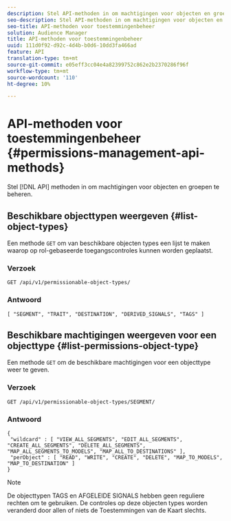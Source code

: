 ```yaml
---
description: Stel API-methoden in om machtigingen voor objecten en groepen te beheren.
seo-description: Stel API-methoden in om machtigingen voor objecten en groepen te beheren.
seo-title: API-methoden voor toestemmingenbeheer
solution: Audience Manager
title: API-methoden voor toestemmingenbeheer
uuid: 111d0f92-d92c-4d4b-b0d6-10dd3fa466ad
feature: API
translation-type: tm+mt
source-git-commit: e05eff3cc04e4a82399752c862e2b2370286f96f
workflow-type: tm+mt
source-wordcount: '110'
ht-degree: 10%

---
```



# API-methoden voor toestemmingenbeheer {#permissions-management-api-methods}

Stel [!DNL API] methoden in om machtigingen voor objecten en groepen te beheren.

<!-- c_rest_api_perm_man.xml -->

## Beschikbare objecttypen weergeven {#list-object-types}

Een methode `GET` om van beschikbare objecten types een lijst te maken waarop op rol-gebaseerde toegangscontroles kunnen worden geplaatst.

<!-- r_rest_api_perm_list.xml -->

### Verzoek

`GET /api/v1/permissionable-object-types/`

### Antwoord

```
[ "SEGMENT", "TRAIT", "DESTINATION", "DERIVED_SIGNALS", "TAGS" ]
```

## Beschikbare machtigingen weergeven voor een objecttype {#list-permissions-object-type}

Een methode `GET` om de beschikbare machtigingen voor een objecttype weer te geven.

<!-- r_rest_api_perm_list_perms.xml -->

### Verzoek

`GET /api/v1/permissionable-object-types/SEGMENT/`

### Antwoord

```
{ 
 "wildcard" : [ "VIEW_ALL_SEGMENTS", "EDIT_ALL_SEGMENTS", "CREATE_ALL_SEGMENTS", "DELETE_ALL_SEGMENTS", "MAP_ALL_SEGMENTS_TO_MODELS", "MAP_ALL_TO_DESTINATIONS" ], 
 "perObject" : [ "READ", "WRITE", "CREATE", "DELETE", "MAP_TO_MODELS", "MAP_TO_DESTINATION" ]
}
```

>[!NOTE]
>
>De objecttypen TAGS en AFGELEIDE SIGNALS hebben geen reguliere rechten om te gebruiken. De controles op deze objecten types worden veranderd door allen of niets de Toestemmingen van de Kaart slechts.